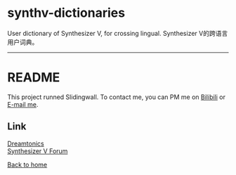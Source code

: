 # synthv-dictionaries
User dictionary of Synthesizer V, for crossing lingual. Synthesizer V的跨语言用户词典。
***
# README
This project runned Slidingwall. To contact me, you can PM me on [Bilibili](https://space.bilibili.com/141232009) or [E-mail me](mailto:slidingwall@outlook.com).  
## Link
[Dreamtonics](https://dreamtonics.com/)  
[Synthesizer V Forum](https://forum.synthesizerv.com/)  
  
[Back to home](/index)
